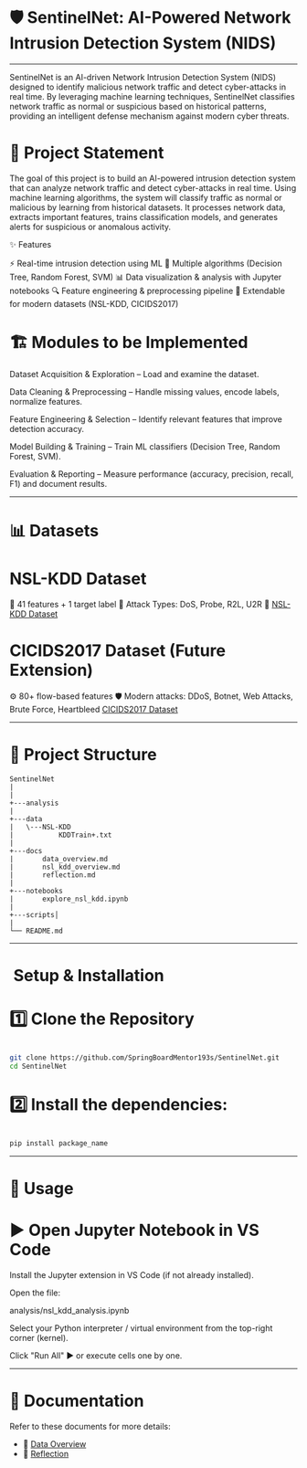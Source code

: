 # 🛡️ SentinelNet: AI-Powered Network Intrusion Detection System (NIDS)

---

SentinelNet is an AI-driven Network Intrusion Detection System (NIDS) designed to identify malicious network traffic and detect cyber-attacks in real time.
By leveraging machine learning techniques, SentinelNet classifies network traffic as normal or suspicious based on historical patterns, providing an intelligent defense mechanism against modern cyber threats.


# 📌 Project Statement

The goal of this project is to build an AI-powered intrusion detection system that can analyze network traffic and detect cyber-attacks in real time.
Using machine learning algorithms, the system will classify traffic as normal or malicious by learning from historical datasets. It processes network data, extracts important features, trains classification models, and generates alerts for suspicious or anomalous activity.

✨ Features

⚡ Real-time intrusion detection using ML
🧠 Multiple algorithms (Decision Tree, Random Forest, SVM)
📊 Data visualization & analysis with Jupyter notebooks
🔍 Feature engineering & preprocessing pipeline
📂 Extendable for modern datasets (NSL-KDD, CICIDS2017)


# 🏗️ Modules to be Implemented

Dataset Acquisition & Exploration – Load and examine the dataset.

Data Cleaning & Preprocessing – Handle missing values, encode labels, normalize features.

Feature Engineering & Selection – Identify relevant features that improve detection accuracy.

Model Building & Training – Train ML classifiers (Decision Tree, Random Forest, SVM).

Evaluation & Reporting – Measure performance (accuracy, precision, recall, F1) and document results.

---

# 📊 Datasets

# NSL-KDD Dataset

🎯 41 features + 1 target label
🛑 Attack Types: DoS, Probe, R2L, U2R
🔗 [NSL-KDD Dataset](https://www.kaggle.com/datasets/hassan06/nslkdd)

# CICIDS2017 Dataset (Future Extension)

⚙️ 80+ flow-based features
🛡️ Modern attacks: DDoS, Botnet, Web Attacks, Brute Force, Heartbleed
[CICIDS2017 Dataset](https://www.kaggle.com/datasets/sateeshkumar6289/cicids-2017-dataset)

---

# 📂 Project Structure
````` text 
SentinelNet
|   
|
+---analysis
|
+---data
|   \---NSL-KDD
|           KDDTrain+.txt
|
+---docs
|       data_overview.md
|       nsl_kdd_overview.md
|       reflection.md
|
+---notebooks
|       explore_nsl_kdd.ipynb
|
+---scripts│ 
|
└── README.md

`````

---

# ️ Setup & Installation

# 1️⃣ Clone the Repository

```bash

git clone https://github.com/SpringBoardMentor193s/SentinelNet.git
cd SentinelNet 


```
# 2️⃣ Install the dependencies:

```bash

pip install package_name

```

---

# 🚀 Usage

# ▶️ Open Jupyter Notebook in VS Code

Install the Jupyter extension in VS Code (if not already installed).

Open the file:

analysis/nsl_kdd_analysis.ipynb


Select your Python interpreter / virtual environment from the top-right corner (kernel).

Click "Run All" ▶️ or execute cells one by one.

---

# 📖 Documentation

Refer to these documents for more details:  

- 📄 [Data Overview](docs/data_overview.md)
- 📝 [Reflection](docs/reflection.md)